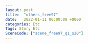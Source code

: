 ```yaml
---
layout: post
title:  "others_free97"
date:   2022-01-11 00:00:00 +0000
categories: Etc
Tags: Story Etc
SceneCode: ["scene_free97_q1_s20"]
---
```

